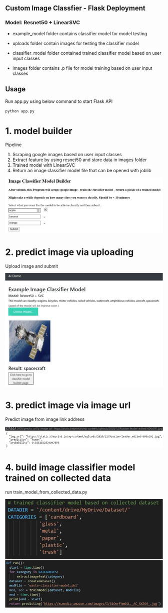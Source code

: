 ## Custom Image Classfier - Flask Deployment
### Model: Resnet50 + LinearSVC

- example_model folder contains classifier model for model testing 

- uploads folder contain images for testing the classifier model

- classifier_model folder contained trained classifier model based on user input classes

- images folder contains .p file for model training based on user input classes

## Usage
Run app.py using below command to start Flask API
```
python app.py
```
# 1. model builder

Pipeline
1. Scraping google images based on user input classes
2. Extract feature by using resnet50 and store data in images folder
3. Trained model with LinearSVC
4. Return an image classifier model file that can be opened with joblib

![Response](screenshots/model_builder.JPG)

# 2. predict image via uploading

Upload image and submit

![Response](screenshots/upload_predict.JPG)

# 3. predict image via image url

Predict image from image link address

![Response](screenshots/local_url.JPG)
![Response](screenshots/return_from_url.JPG)

# 4. build image classifier model trained on collected data

run train_model_from_collected_data.py

![Response](screenshots/collected_data.JPG)
![Response](screenshots/run_local_collected_data.JPG)








